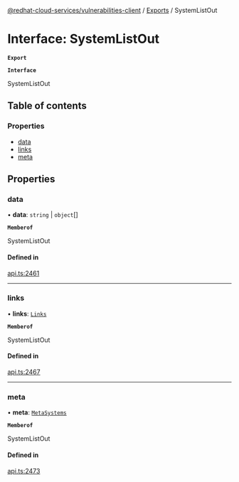 [@redhat-cloud-services/vulnerabilities-client](../README.md) / [Exports](../modules.md) / SystemListOut

# Interface: SystemListOut

**`Export`**

**`Interface`**

SystemListOut

## Table of contents

### Properties

- [data](SystemListOut.md#data)
- [links](SystemListOut.md#links)
- [meta](SystemListOut.md#meta)

## Properties

### data

• **data**: `string` \| `object`[]

**`Memberof`**

SystemListOut

#### Defined in

[api.ts:2461](https://github.com/RedHatInsights/javascript-clients/blob/master/packages/vulnerabilities/git-api/api.ts#L2461)

___

### links

• **links**: [`Links`](Links.md)

**`Memberof`**

SystemListOut

#### Defined in

[api.ts:2467](https://github.com/RedHatInsights/javascript-clients/blob/master/packages/vulnerabilities/git-api/api.ts#L2467)

___

### meta

• **meta**: [`MetaSystems`](MetaSystems.md)

**`Memberof`**

SystemListOut

#### Defined in

[api.ts:2473](https://github.com/RedHatInsights/javascript-clients/blob/master/packages/vulnerabilities/git-api/api.ts#L2473)
